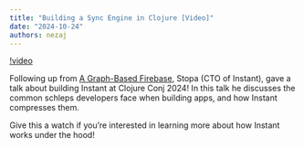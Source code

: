 ```yaml
---
title: "Building a Sync Engine in Clojure [Video]"
date: "2024-10-24"
authors: nezaj
---
```


[!video](https://www.youtube.com/watch?v=6FikTQf8qho "Building a Sync Engine in Clojure")

Following up from [A Graph-Based
Firebase](https://www.instantdb.com/essays/next_firebase), Stopa (CTO of
Instant), gave a talk about building Instant at Clojure Conj 2024! In this talk
he discusses the common schleps developers face when building apps, and how
Instant compresses them.

Give this a watch if you’re interested in learning more about how Instant works under the hood!
